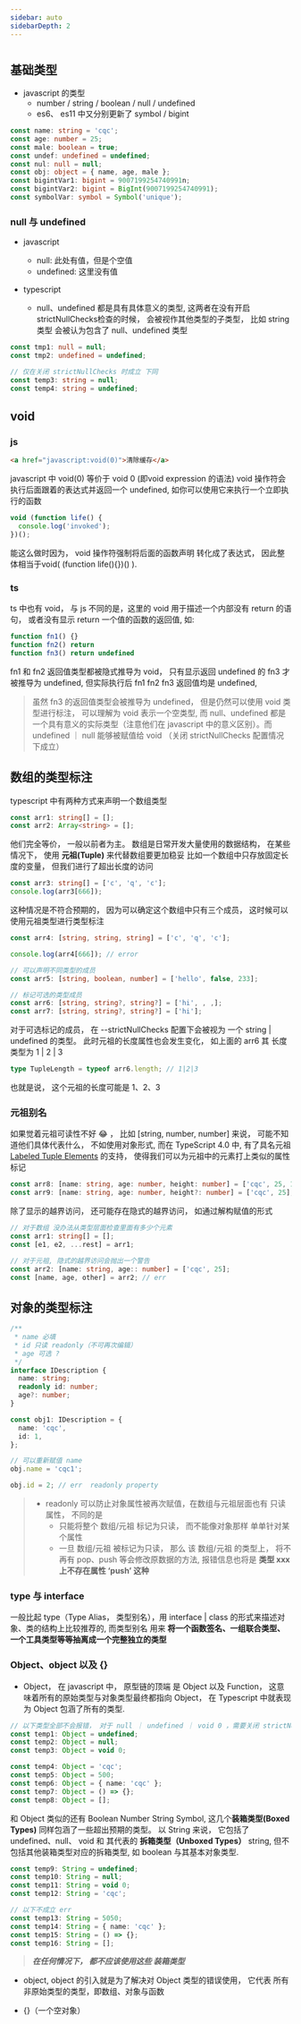 ```yaml
---
sidebar: auto
sidebarDepth: 2
---
```


#

## 基础类型

- javascript 的类型
  - number / string / boolean / null / undefined
  - es6、 es11 中又分别更新了 symbol / bigint

```typescript
const name: string = 'cqc';
const age: number = 25;
const male: boolean = true;
const undef: undefined = undefined;
const nul: null = null;
const obj: object = { name, age, male };
const bigintVar1: bigint = 9007199254740991n;
const bigintVar2: bigint = BigInt(9007199254740991);
const symbolVar: symbol = Symbol('unique');
```

### null 与 undefined

- javascript

  - null: 此处有值，但是个空值
  - undefined: 这里没有值

- typescript
  - null、undefined 都是具有具体意义的类型, 这两者在没有开启 <aMark>strictNullChecks</aMark>检查的时候， 会被视作其他类型的子类型， 比如 string 类型 会被认为包含了 null、undefined 类型

```typescript
const tmp1: null = null;
const tmp2: undefined = undefined;

// 仅在关闭 strictNullChecks 时成立 下同
const temp3: string = null;
const temp4: string = undefined;
```

## void

### js

```html
<a href="javascript:void(0)">清除缓存</a>
```

javascript 中 <aMark>void(0)</aMark> 等价于 <aMark>void 0</aMark> (即<aMark>void expression</aMark> 的语法)
void 操作符会执行后面跟着的表达式并返回一个 undefined, 如你可以使用它来执行一个立即执行的函数

```javascript
void (function life() {
  console.log('invoked');
})();
```

能这么做时因为， void 操作符强制将后面的函数声明 转化成了表达式， 因此整体相当于<aMark>void( (function life(){})() )</aMark>.

### ts

ts 中也有 void， 与 js 不同的是，这里的 void 用于描述一个内部没有 return 的语句， 或者没有显示 return 一个值的函数的返回值, 如:

```javascript
function fn1() {}
function fn2() return
function fn3() return undefined
```

fn1 和 fn2 返回值类型都被隐式推导为 void， 只有显示返回 undefined 的 fn3 才被推导为 undefined, 但实际执行后 fn1 fn2 fn3 返回值均是 undefined,

> 虽然 fn3 的返回值类型会被推导为 undefined， 但是仍然可以使用 void 类型进行标注， 可以理解为 void 表示一个空类型, 而 null、undefined 都是一个具有意义的实际类型（注意他们在 javascript 中的意义区别）。而 undefined ｜ null 能够被赋值给 void （关闭 strictNullChecks 配置情况下成立）

## 数组的类型标注

typescript 中有两种方式来声明一个数组类型

```typescript
const arr1: string[] = [];
const arr2: Array<string> = [];
```

他们完全等价， 一般以前者为主。 数组是日常开发大量使用的数据结构， 在某些情况下， 使用 **元祖(Tuple)** 来代替数组要更加稳妥
比如一个数组中只存放固定长度的变量， 但我们进行了超出长度的访问

```typescript
const arr3: string[] = ['c', 'q', 'c'];
console.log(arr3[666]);
```

这种情况是不符合预期的， 因为可以确定这个数组中只有三个成员， 这时候可以使用元祖类型进行类型标注

```typescript
const arr4: [string, string, string] = ['c', 'q', 'c'];

console.log(arr4[666]); // error

// 可以声明不同类型的成员
const arr5: [string, boolean, number] = ['hello', false, 233];

// 标记可选的类型成员
const arr6: [string, string?, string?] = ['hi', , ,];
const arr7: [string, string?, string?] = ['hi'];
```

对于可选标记的成员， 在 <aMark>--strictNullChecks</aMark> 配置下会被视为
一个 <aMark>string | undefined</aMark> 的类型。 此时元祖的长度属性也会发生变化， 如上面的 arr6 其
长度类型为 <aMark>1 | 2 | 3</aMark>

```typescript
type TupleLength = typeof arr6.length; // 1|2|3
```

也就是说， 这个元祖的长度可能是 1、2、3

### 元祖别名

如果觉着元祖可读性不好 :joy: ， 比如 <aMark>[string, number, number]</aMark> 来说， 可能不知道他们具体代表什么， 不如使用对象形式,
而在 <aMark>TypeScript 4.0</aMark> 中, 有了具名元祖 [Labeled Tuple Elements](https://github.com/Microsoft/TypeScript/issues/28259) 的支持，
使得我们可以为元祖中的元素打上类似的属性标记

```typescript
const arr8: [name: string, age: number, height: number] = ['cqc', 25, 170];
const arr9: [name: string, age: number, height?: number] = ['cqc', 25];
```

除了显示的越界访问， 还可能存在隐式的越界访问， 如通过解构赋值的形式

```typescript
// 对于数组 没办法从类型层面检查里面有多少个元素
const arr1: string[] = [];
const [e1, e2, ...rest] = arr1;

// 对于元祖, 隐式的越界访问会抛出一个警告
const arr2: [name: string, age:: number] = ['cqc', 25];
const [name, age, other] = arr2; // err
```

## 对象的类型标注

```typescript
/**
 * name 必填
 * id 只读 readonly（不可再次编辑）
 * age 可选 ?
 */
interface IDescription {
  name: string;
  readonly id: number;
  age?: number;
}

const obj1: IDescription = {
  name: 'cqc',
  id: 1,
};

// 可以重新赋值 name
obj.name = 'cqc1';

obj.id = 2; // err  readonly property
```

> - <aMark>readonly</aMark> 可以防止对象属性被再次赋值，在数组与元祖层面也有 只读属性， 不同的是
>   - 只能将整个 数组/元祖 标记为只读， 而不能像对象那样 单单针对某个属性
>   - 一旦 数组/元祖 被标记为只读， 那么 该 数组/元祖 的类型上， 将不再有 pop、push 等会修改原数据的方法, 报错信息也将是 **类型 xxx 上不存在属性 ‘push’ 这种**

### type 与 interface

一般比起 type（Type Alias， 类型别名），用 interface | class 的形式来描述对象、类的结构上比较推荐的, 而类型别名
用来 **将一个函数签名、一组联合类型、一个工具类型等等抽离成一个完整独立的类型**

### Object、object 以及 {}

- <aMark>Object</aMark>， 在 javascript 中， 原型链的顶端 是 Object 以及 Function， 这意味着所有的原始类型与对象类型最终都指向 Object， 在 Typescript 中就表现为 <aMark>Object 包涵了所有的类型</aMark>.

```typescript
// 以下类型全部不会报错， 对于 null ｜ undefined ｜ void 0 ，需要关闭 strictNullChecks
const temp1: Object = undefined;
const temp2: Object = null;
const temp3: Object = void 0;

const temp4: Object = 'cqc';
const temp5: Object = 500;
const temp6: Object = { name: 'cqc' };
const temp7: Object = () => {};
const temp8: Object = [];
```

和 Object 类似的还有 Boolean Number String Symbol, 这几个**装箱类型(Boxed Types)** 同样包涵了一些超出预期的类型。 以 String 来说， 它包括了 undefined、null、 void 和 其代表的 **拆箱类型（Unboxed Types）** string, 但不包括其他装箱类型对应的拆箱类型, 如 boolean 与其基本对象类型.

```typescript
const temp9: String = undefined;
const temp10: String = null;
const temp11: String = void 0;
const temp12: String = 'cqc';

// 以下不成立 err
const temp13: String = 5050;
const temp14: String = { name: 'cqc' };
const temp15: String = () => {};
const temp16: String = [];
```

> **_在任何情况下， 都不应该使用这些 装箱类型_**

- <aMark>object</aMark>, object 的引入就是为了解决对 Object 类型的错误使用， 它代表 <aMark> 所有非原始类型的类型，即数组、对象与函数</aMark>

- <aMark>{}</aMark>（一个空对象）

<!-- <TypeScript-Primitive-And-Object /> -->

